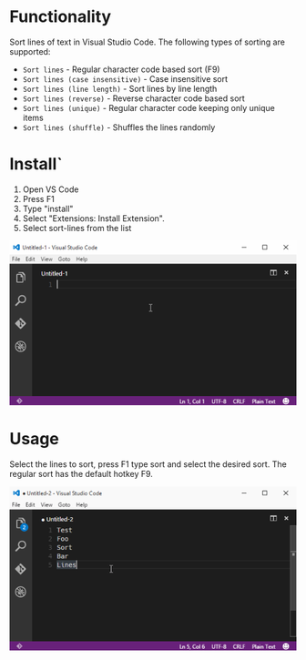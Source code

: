 # Functionality

Sort lines of text in Visual Studio Code. The following types of sorting are supported:

- `Sort lines` - Regular character code based sort (F9)
- `Sort lines (case insensitive)` - Case insensitive sort
- `Sort lines (line length)` - Sort lines by line length
- `Sort lines (reverse)` - Reverse character code based sort
- `Sort lines (unique)` - Regular character code keeping only unique items
- `Sort lines (shuffle)` - Shuffles the lines randomly

# Install`

1. Open VS Code
2. Press F1
3. Type "install"
4. Select "Extensions: Install Extension".
5. Select sort-lines from the list

![Install animation](images/install-animation.gif)

# Usage

Select the lines to sort, press F1 type sort and select the desired sort. The regular sort has the default hotkey F9.

![Usage animation](images/usage-animation.gif)
